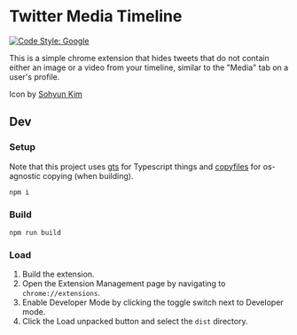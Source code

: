 # Twitter Media Timeline

[![Code Style: Google](https://img.shields.io/badge/code%20style-google-blueviolet.svg)](https://github.com/google/gts)

This is a simple chrome extension that hides tweets that do not contain either an image or a video from your timeline, similar to the "Media" tab on a user's profile.

Icon by [Sohyun Kim](https://sohyun.kim/)

## Dev

### Setup

Note that this project uses [gts](https://www.npmjs.com/package/gts) for Typescript things and [copyfiles](https://www.npmjs.com/package/copyfiles) for os-agnostic copying (when building).

```
npm i
```

### Build

```
npm run build
```

### Load

1. Build the extension.
2. Open the Extension Management page by navigating to `chrome://extensions`.
3. Enable Developer Mode by clicking the toggle switch next to Developer mode.
4. Click the Load unpacked button and select the `dist` directory.
